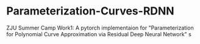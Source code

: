# Parameterization-Curves-RDNN
 ZJU Summer Camp Work1: A pytorch implementaion for "Parameterization for Polynomial Curve Approximation via Residual Deep Neural Network"
s